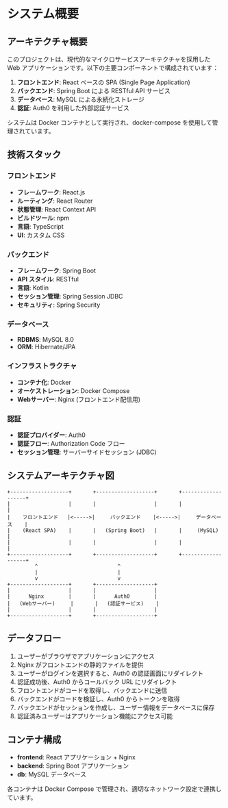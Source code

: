 # システム概要

## アーキテクチャ概要

このプロジェクトは、現代的なマイクロサービスアーキテクチャを採用した Web アプリケーションです。以下の主要コンポーネントで構成されています：

1. **フロントエンド**: React ベースの SPA (Single Page Application)
2. **バックエンド**: Spring Boot による RESTful API サービス
3. **データベース**: MySQL による永続化ストレージ
4. **認証**: Auth0 を利用した外部認証サービス

システムは Docker コンテナとして実行され、docker-compose を使用して管理されています。

## 技術スタック

### フロントエンド
- **フレームワーク**: React.js
- **ルーティング**: React Router
- **状態管理**: React Context API
- **ビルドツール**: npm
- **言語**: TypeScript
- **UI**: カスタム CSS

### バックエンド
- **フレームワーク**: Spring Boot
- **API スタイル**: RESTful
- **言語**: Kotlin
- **セッション管理**: Spring Session JDBC
- **セキュリティ**: Spring Security

### データベース
- **RDBMS**: MySQL 8.0
- **ORM**: Hibernate/JPA

### インフラストラクチャ
- **コンテナ化**: Docker
- **オーケストレーション**: Docker Compose
- **Webサーバー**: Nginx (フロントエンド配信用)

### 認証
- **認証プロバイダー**: Auth0
- **認証フロー**: Authorization Code フロー
- **セッション管理**: サーバーサイドセッション (JDBC)

## システムアーキテクチャ図

```
+-------------------+       +-------------------+       +-------------------+
|                   |       |                   |       |                   |
|    フロントエンド   |<----->|     バックエンド    |<----->|     データベース    |
|    (React SPA)    |       |   (Spring Boot)   |       |     (MySQL)      |
|                   |       |                   |       |                   |
+-------------------+       +-------------------+       +-------------------+
         ^                          ^
         |                          |
         v                          v
+-------------------+       +-------------------+
|                   |       |                   |
|      Nginx        |       |      Auth0        |
|   (Webサーバー)     |       |   (認証サービス)    |
|                   |       |                   |
+-------------------+       +-------------------+
```

## データフロー

1. ユーザーがブラウザでアプリケーションにアクセス
2. Nginx がフロントエンドの静的ファイルを提供
3. ユーザーがログインを選択すると、Auth0 の認証画面にリダイレクト
4. 認証成功後、Auth0 からコールバック URL にリダイレクト
5. フロントエンドがコードを取得し、バックエンドに送信
6. バックエンドがコードを検証し、Auth0 からトークンを取得
7. バックエンドがセッションを作成し、ユーザー情報をデータベースに保存
8. 認証済みユーザーはアプリケーション機能にアクセス可能

## コンテナ構成

- **frontend**: React アプリケーション + Nginx
- **backend**: Spring Boot アプリケーション
- **db**: MySQL データベース

各コンテナは Docker Compose で管理され、適切なネットワーク設定で連携しています。 